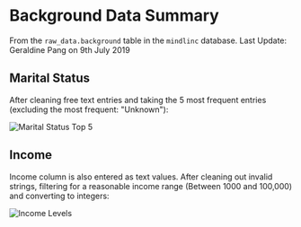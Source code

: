 # Background Data Summary 
From the `raw_data.background` table in the `mindlinc` database. 
Last Update: Geraldine Pang on 9th July 2019


## Marital Status
After cleaning free text entries and taking the 5 most frequent entries (excluding the most frequent: "Unknown"): 

![Marital Status Top 5](../results/plots/marital_status_top5.png)

## Income
Income column is also entered as text values. After cleaning out invalid strings, filtering for a reasonable income range (Between 1000 and 100,000) and converting to integers:

![Income Levels](../results/plots/income_hist.png)

